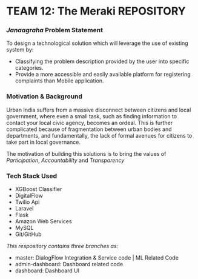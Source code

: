 # TEAM 12: The Meraki REPOSITORY

### _Janaagraha_ Problem Statement

To design a technological solution which will leverage the use of existing system by:
- Classifying the problem description provided by the user into specific categories.
- Provide a more accessible and easily available platform for registering complaints than Mobile application.

### Motivation & Background

Urban India suffers from a massive disconnect between citizens and local government, where even a small task, such as finding information to contact your local civic agency, becomes an ordeal. This is further complicated because of fragmentation between urban bodies and departments, and fundamentally, the lack of formal avenues for citizens to take part in local governance.

The motivation of building this solutions is to bring the values of *Participation*, *Accountability* and *Transparency*
<br>

### Tech Stack Used

- XGBoost Classifier
- DigitalFlow
- Twilio Api
- Laravel
- Flask
- Amazon Web Services
- MySQL
- Git/GitHub

_This respository contains three branches as:_
* master: DialogFlow Integration & Service code | ML Related Code
* admin-dashboard: Dashboard related code
* dashboard: Dashboard UI
